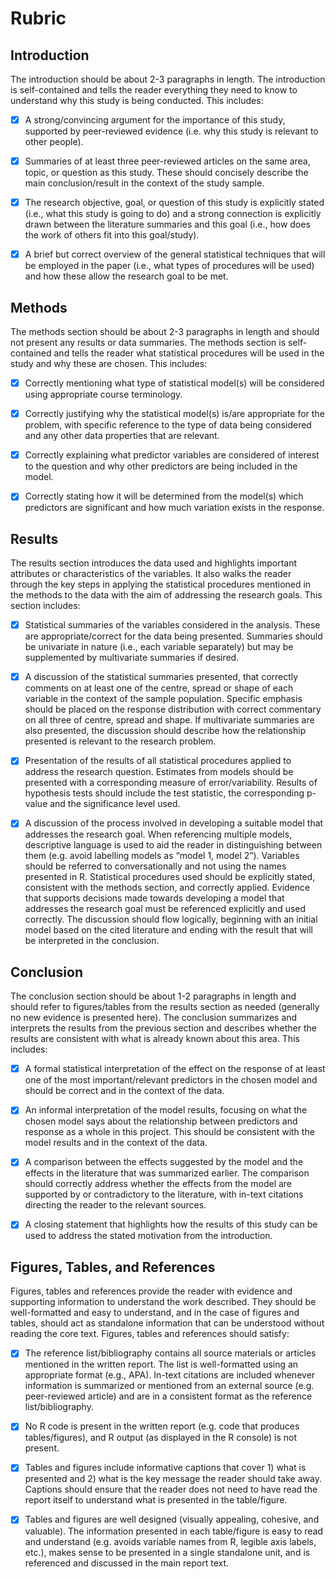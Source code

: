 # Rubric

## Introduction

The introduction should be about 2-3 paragraphs in length. The introduction is self-contained and tells the
reader everything they need to know to understand why this study is being conducted. This includes:

- [X] A strong/convincing argument for the importance of this study,
supported by peer-reviewed evidence (i.e. why this study is relevant to
other people).

- [X] Summaries of at least three peer-reviewed articles on the same area,
topic, or question as this study. These should concisely describe the
main conclusion/result in the context of the study sample.

- [X] The research objective, goal, or question of this study is explicitly
stated (i.e., what this study is going to do) and a strong connection is
explicitly drawn between the literature summaries and this goal (i.e.,
how does the work of others fit into this goal/study).

- [X] A brief but correct overview of the general statistical techniques that
will be employed in the paper (i.e., what types of procedures will be
used) and how these allow the research goal to be met.

## Methods

The methods section should be about 2-3 paragraphs in length and should not present any results or data
summaries. The methods section is self-contained and tells the reader what statistical procedures will be used in the study
and why these are chosen. This includes:

- [X] Correctly mentioning what type of statistical model(s) will be
considered using appropriate course terminology.

- [X] Correctly justifying why the statistical model(s) is/are appropriate for
the problem, with specific reference to the type of data being
considered and any other data properties that are relevant.

- [X] Correctly explaining what predictor variables are considered of
interest to the question and why other predictors are being included in
the model.

- [X] Correctly stating how it will be determined from the model(s) which
predictors are significant and how much variation exists in the
response.

## Results

The results section introduces the data used and highlights important attributes or characteristics of the
variables. It also walks the reader through the key steps in applying the statistical procedures mentioned in
the methods to the data with the aim of addressing the research goals. This section includes:

- [X] Statistical summaries of the variables considered in the analysis. These
are appropriate/correct for the data being presented. Summaries
should be univariate in nature (i.e., each variable separately) but may
be supplemented by multivariate summaries if desired.

- [X] A discussion of the statistical summaries presented, that correctly
comments on at least one of the centre, spread or shape of each
variable in the context of the sample population. Specific emphasis
should be placed on the response distribution with correct
commentary on all three of centre, spread and shape. If multivariate
summaries are also presented, the discussion should describe how the
relationship presented is relevant to the research problem.

- [X] Presentation of the results of all statistical procedures applied to
address the research question. Estimates from models should be
presented with a corresponding measure of error/variability. Results of
hypothesis tests should include the test statistic, the corresponding
p-value and the significance level used.

- [X] A discussion of the process involved in developing a suitable model
that addresses the research goal. When referencing multiple models,
descriptive language is used to aid the reader in distinguishing
between them (e.g. avoid labelling models as “model 1, model 2”).
Variables should be referred to conversationally and not using the
names presented in R. Statistical procedures used should be explicitly
stated, consistent with the methods section, and correctly applied.
Evidence that supports decisions made towards developing a model
that addresses the research goal must be referenced explicitly and
used correctly. The discussion should flow logically, beginning with an
initial model based on the cited literature and ending with the result
that will be interpreted in the conclusion.

## Conclusion

The conclusion section should be about 1-2 paragraphs in length and should refer to figures/tables from the
results section as needed (generally no new evidence is presented here).
The conclusion summarizes and interprets the results from the previous section and describes whether the
results are consistent with what is already known about this area. This includes:

- [X] A formal statistical interpretation of the effect on the response of at
least one of the most important/relevant predictors in the chosen
model and should be correct and in the context of the data.

- [X] An informal interpretation of the model results, focusing on what the
chosen model says about the relationship between predictors and
response as a whole in this project. This should be consistent with the
model results and in the context of the data.

- [X] A comparison between the effects suggested by the model and the
effects in the literature that was summarized earlier. The comparison
should correctly address whether the effects from the model are
supported by or contradictory to the literature, with in-text citations
directing the reader to the relevant sources.

- [X] A closing statement that highlights how the results of this study can be
used to address the stated motivation from the introduction.

## Figures, Tables, and References

Figures, tables and references provide the reader with evidence and supporting information to understand the
work described. They should be well-formatted and easy to understand, and in the case of figures and tables,
should act as standalone information that can be understood without reading the core text.
Figures, tables and references should satisfy:

- [X] The reference list/bibliography contains all source materials or articles
mentioned in the written report. The list is well-formatted using an
appropriate format (e.g., APA). In-text citations are included whenever
information is summarized or mentioned from an external source (e.g.
peer-reviewed article) and are in a consistent format as the reference
list/bibliography.

- [X] No R code is present in the written report (e.g. code that produces
tables/figures), and R output (as displayed in the R console) is not
present.

- [X] Tables and figures include informative captions that cover 1) what is
presented and 2) what is the key message the reader should take
away. Captions should ensure that the reader does not need to have
read the report itself to understand what is presented in the
table/figure.

- [X] Tables and figures are well designed (visually appealing, cohesive,
and valuable). The information presented in each table/figure is easy
to read and understand (e.g. avoids variable names from R, legible axis
labels, etc.), makes sense to be presented in a single standalone unit,
and is referenced and discussed in the main report text.
